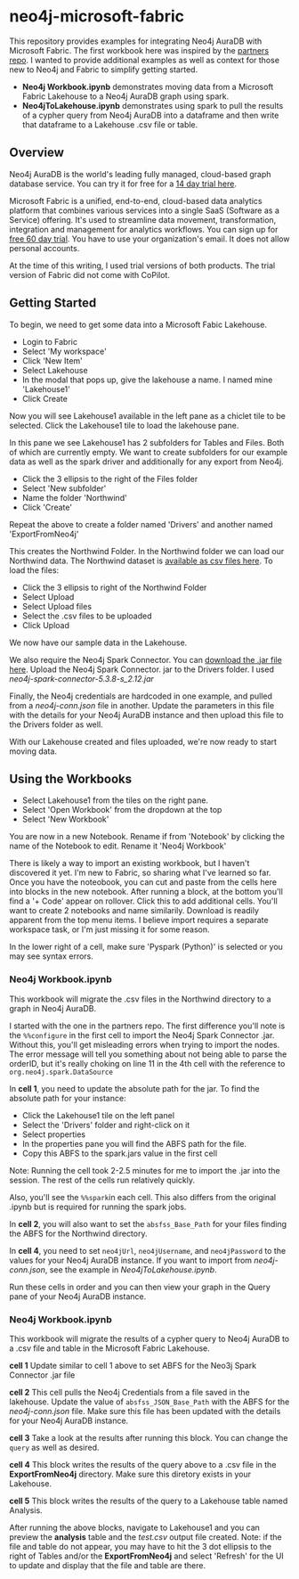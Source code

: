 # neo4j-microsoft-fabric
This repository provides examples for integrating Neo4j AuraDB with Microsoft Fabric.  The first workbook here was inspired by the [partners repo](https://github.com/neo4j-partners/neo4j-microsoft-fabric).  I wanted to provide additional examples as well as context for those new to Neo4j and Fabric to simplify getting started. 

- **Neo4j Workbook.ipynb** demonstrates moving data from a Microsoft Fabric Lakehouse to a Neo4j AuraDB graph using spark.
- **Neo4jToLakehouse.ipynb** demonstrates using spark to pull the results of a cypher query from Neo4j AuraDB into a dataframe and then write that dataframe to a Lakehouse .csv file or table.

## Overview

Neo4j AuraDB is the world's leading fully managed, cloud-based graph database service.  You can try it for free for a [14 day trial here](https://neo4j.com/product/auradb/).

Microsoft Fabric is a unified, end-to-end, cloud-based data analytics platform that combines various services into a single SaaS (Software as a Service) offering. It's used to streamline data movement, transformation, integration and management for analytics workflows. You can sign up for [free 60 day trial](https://www.microsoft.com/en-us/microsoft-fabric). You have to use your organization's email. It does not allow personal accounts.

At the time of this writing, I used trial versions of both products. The trial version of Fabric did not come with CoPilot. 

## Getting Started

To begin, we need to get some data into a Microsoft Fabic Lakehouse.
- Login to Fabric
- Select 'My workspace'
- Click 'New Item'
- Select Lakehouse
- In the modal that pops up, give the lakehouse a name. I named mine 'Lakehouse1'
- Click Create

Now you will see Lakehouse1 available in the left pane as a chiclet tile to be selected. Click the Lakehouse1 tile to load the lakehouse pane.

In this pane we see Lakehouse1 has 2 subfolders for Tables and Files.  Both of which are currently empty.  We want to create subfolders for our example data as well as the spark driver and additionally for any export from Neo4j.

- Click the 3 ellipsis to the right of the Files folder
- Select 'New subfolder'
- Name the folder 'Northwind'
- Click 'Create'

Repeat the above to create a folder named 'Drivers' and another named 'ExportFromNeo4j'

This creates the Northwind Folder.  In the Northwind folder we can load our Northwind data. The Northwind dataset is [available as csv files here](https://github.com/neo4j-graph-examples/northwind/tree/main/import).  To load the files:
- Click the 3 ellipsis to right of the Northwind Folder
- Select Upload
- Select Upload files
- Select the .csv files to be uploaded
- Click Upload

We now have our sample data in the Lakehouse.  

We also require the Neo4j Spark Connector. You can [download the .jar file here](https://github.com/neo4j/neo4j-spark-connector/releases).  Upload the Neo4j Spark Connector. jar to the Drivers folder.  I used *neo4j-spark-connector-5.3.8-s_2.12.jar*

Finally, the Neo4j credentials are hardcoded in one example, and pulled from a *neo4j-conn.json* file in another.  Update the parameters in this file with the details for your Neo4j AuraDB instance and then upload this file to the Drivers folder as well. 

With our Lakehouse created and files uploaded, we're now ready to start moving data.

## Using the Workbooks 
- Select Lakehouse1 from the tiles on the right pane.
- Select 'Open Workbook' from the dropdown at the top
- Select 'New Workbook'

You are now in a new Notebook.  Rename if from 'Notebook' by clicking the name of the Notebook to edit. Rename it 'Neo4j Workbook'

There is likely a way to import an existing workbook, but I haven't discovered it yet. I'm new to Fabric, so sharing what I've learned so far.  Once you have the noteobook, you can cut and paste from the cells here into blocks in the new notebook.  After running a block, at the bottom you'll find a '+ Code' appear on rollover.  Click this to add additional cells.  You'll want to create 2 notebooks and name similarily.  Download is readily apparent from the top menu items.  I believe import requires a separate workspace task, or I'm just missing it for some reason.

In the lower right of a cell, make sure 'Pyspark (Python)' is selected or you may see syntax errors.

### Neo4j Workbook.ipynb
This workbook will migrate the .csv files in the Northwind directory to a graph in Neo4j AuraDB.

I started with the one in the partners repo.  The first difference you'll note is the `%%configure` in the first cell to import the Neo4j Spark Connector .jar. Without this, you'll get misleading errors when trying to import the nodes. The error message will tell you something about not being able to parse the orderID, but it's really choking on line 11 in the 4th cell with the reference to `org.neo4j.spark.DataSource`  

In **cell 1**, you need to update the absolute path for the jar. To find the absolute path for your instance:
- Click the Lakehouse1 tile on the left panel
- Select the 'Drivers' folder and right-click on it
- Select properties
- In the properties pane you will find the ABFS path for the file.
- Copy this ABFS to the spark.jars value in the first cell

Note: Running the cell took 2-2.5 minutes for me to import the .jar into the session.  The rest of the cells run relatively quickly.

Also, you'll see the `%%spark`in each cell. This also differs from the original .ipynb but is required for running the spark jobs.

In **cell 2**, you will also want to set the `absfss_Base_Path` for your files finding the ABFS for the Northwind directory.

In **cell 4**, you need to set `neo4jUrl`, `neo4jUsername`, and `neo4jPassword` to the values for your Neo4j AuraDB instance.  If you want to import from *neo4j-conn.json*, see the example in *Neo4jToLakehouse.ipynb*.

Run these cells in order and you can then view your graph in the Query pane of your Neo4j AuraDB instance.

### Neo4j Workbook.ipynb
This workbook will migrate the results of a cypher query to Neo4j AuraDB to a .csv file and table in the Microsoft Fabric Lakehouse.

**cell 1** Update similar to cell 1 above to set ABFS for the Neo3j Spark Connector .jar file

**cell 2** This cell pulls the Neo4j Credentials from a file saved in the lakehouse.  Update the value of `absfss_JSON_Base_Path` with the ABFS for the *neo4j-conn.json* file. Make sure this file has been updated with the details for your Neo4j AuraDB instance.

**cell 3** Take a look at the results after running this block.  You can change the `query` as well as desired.

**cell 4** This block writes the results of the query above to a .csv file in the **ExportFromNeo4j** directory.  Make sure this diretory exists in your Lakehouse.

**cell 5** This block writes the results of the query to a Lakehouse table named Analysis.

After running the above blocks, navigate to Lakehouse1 and you can preview the **analysis** table and the *test.csv* output file created.  Note: if the file and table do not appear, you may have to hit the 3 dot ellipsis to the right of Tables and/or the **ExportFromNeo4j** and select 'Refresh' for the UI to update and display that the file and table are there.

